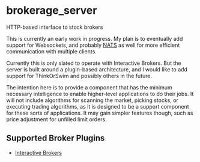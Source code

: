 # brokerage_server
HTTP-based interface to stock brokers

This is currently an early work in progress. My plan is to eventually add support for Websockets, and probably [NATS](http://nats.io/) as well for more efficient communication with multiple clients.

Currently this is only slated to operate with Interactive Brokers. But the server is built around a plugin-based architecture, and I would like to add support for ThinkOrSwim and possibly others in the future.

The intention here is to provide a component that has the minimum necessary intelligence to enable higher-level applications to do their jobs. It will not include algorithms for scanning the market, picking stocks, or executing trading algorithms, as it is designed to be a support component for these sorts of applications. It may gain simpler features though, such as price adjustment for unfilled limit orders.

## Supported Broker Plugins

* [Interactive Brokers](https://github.com/dimfeld/brokerage_server_ib)
